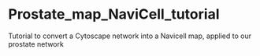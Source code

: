# Prostate_map_NaviCell_tutorial
Tutorial to convert a Cytoscape network into a Navicell map, applied to our prostate network
